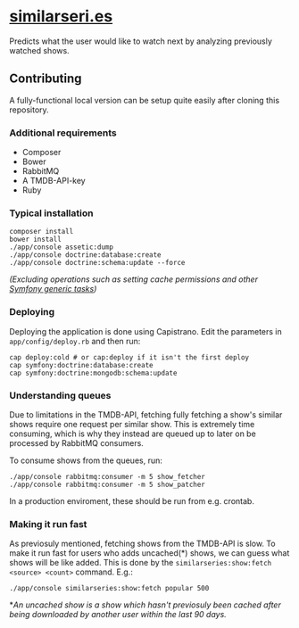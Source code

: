 [similarseri.es](http://similarseri.es)
==============

Predicts what the user would like to watch next by analyzing previously watched shows.

## Contributing

A fully-functional local version can be setup quite easily after cloning this repository.

### Additional requirements
- Composer
- Bower
- RabbitMQ
- A TMDB-API-key
- Ruby

### Typical installation
```
composer install
bower install
./app/console assetic:dump
./app/console doctrine:database:create
./app/console doctrine:schema:update --force
```

*(Excluding operations such as setting cache permissions and other [Symfony generic tasks](http://symfony.com/doc/current/book/installation.html))*

### Deploying
Deploying the application is done using Capistrano. Edit the parameters in `app/config/deploy.rb` and then run:

```
cap deploy:cold # or cap:deploy if it isn't the first deploy
cap symfony:doctrine:database:create
cap symfony:doctrine:mongodb:schema:update
```

### Understanding queues
Due to limitations in the TMDB-API, fetching fully fetching a show's similar shows require one request per similar show. This is extremely time consuming, which is why they instead are queued up to later on be processed by RabbitMQ consumers.

To consume shows from the queues, run:
```
./app/console rabbitmq:consumer -m 5 show_fetcher
./app/console rabbitmq:consumer -m 5 show_patcher
```
In a production enviroment, these should be run from e.g. crontab.

### Making it run fast
As previosuly mentioned, fetching shows from the TMDB-API is slow. To make it run fast for users who adds uncached(*) shows, we can guess what shows will be like added. This is done by the `similarseries:show:fetch <source> <count>` command. E.g.:
```
./app/console similarseries:show:fetch popular 500
```
**An uncached show is a show which hasn't previosuly been cached after being downloaded by another user within the last 90 days.*


